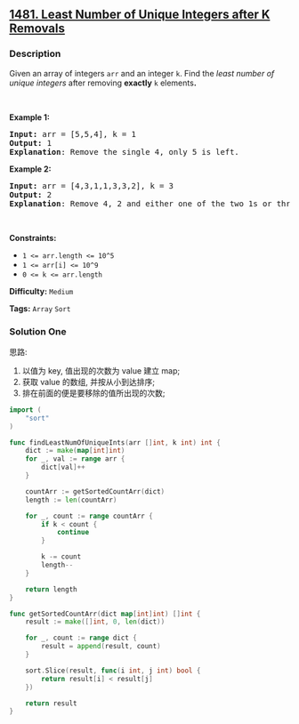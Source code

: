 ## [1481. Least Number of Unique Integers after K Removals](https://leetcode.com/problems/least-number-of-unique-integers-after-k-removals/)

### Description

<p>Given an array of integers&nbsp;<code>arr</code>&nbsp;and an integer <code>k</code>.&nbsp;Find the <em>least number of unique integers</em>&nbsp;after removing <strong>exactly</strong> <code>k</code> elements<b>.</b></p>

<ol>
</ol>

<p>&nbsp;</p>
<p><strong>Example 1:</strong></p>

<pre>
<strong>Input: </strong>arr = [5,5,4], k = 1
<strong>Output: </strong>1
<strong>Explanation</strong>: Remove the single 4, only 5 is left.
</pre>

<strong>Example 2:</strong>

<pre>
<strong>Input: </strong>arr = [4,3,1,1,3,3,2], k = 3
<strong>Output: </strong>2
<strong>Explanation</strong>: Remove 4, 2 and either one of the two 1s or three 3s. 1 and 3 will be left.</pre>

<p>&nbsp;</p>
<p><strong>Constraints:</strong></p>

<ul>
	<li><code>1 &lt;= arr.length&nbsp;&lt;= 10^5</code></li>
	<li><code>1 &lt;= arr[i] &lt;= 10^9</code></li>
	<li><code>0 &lt;= k&nbsp;&lt;= arr.length</code></li>
</ul>

**Difficulty:** `Medium`

**Tags:** `Array` `Sort`

### Solution One

思路:

1. 以值为 key, 值出现的次数为 value 建立 map;
2. 获取 value 的数组, 并按从小到达排序;
3. 排在前面的便是要移除的值所出现的次数;

```go
import (
	"sort"
)

func findLeastNumOfUniqueInts(arr []int, k int) int {
	dict := make(map[int]int)
	for _, val := range arr {
		dict[val]++
	}

	countArr := getSortedCountArr(dict)
	length := len(countArr)

	for _, count := range countArr {
		if k < count {
			continue
		}

		k -= count
		length--
	}

	return length
}

func getSortedCountArr(dict map[int]int) []int {
	result := make([]int, 0, len(dict))

	for _, count := range dict {
		result = append(result, count)
	}

	sort.Slice(result, func(i int, j int) bool {
		return result[i] < result[j]
	})

	return result
}
```
